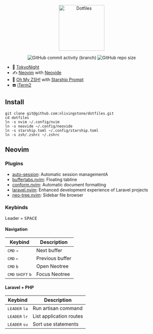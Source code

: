 <div align="center">

<img src="https://github.com/nlivingstone/dotfiles/assets/1995501/a294c5cb-f4d0-4c89-bbcf-41541dd3dea5" height="150px" alt="Dotfiles">

![GitHub commit activity (branch)](https://img.shields.io/github/commit-activity/m/nlivingstone/dotfiles/master?style=for-the-badge&logo=github)
![GitHub repo size](https://img.shields.io/github/repo-size/nlivingstone/dotfiles?style=for-the-badge)

</div>


* 🌈 [TokyoNight](https://github.com/folke/tokyonight.nvim) 
* ✍️  [Neovim](https://neovim.io/) with [Neovide](https://neovide.dev/)
* 🐚 [Oh My ZSH!](https://ohmyz.sh/) with [Starship Prompt](https://starship.rs/)
* ☎️  [iTerm2](https://iterm2.com/)



## Install
```
git clone git@github.com:nlivingstone/dotfiles.git
cd dotfiles
ln -s nvim ~/.config/nvim
ln -s neovide ~/.config/neovide
ln -s starship.toml ~/.config/starship.toml
ln -s zsh/.zshrc ~/.zshrc
```

## Neovim

### Plugins
- [auto-session](https://github.com/rmagatti/auto-session): Automatic session managementA
- [buffertabs.nvim](https://github.com/tomiis4/BufferTabs.nvim): Floating tabline
- [conform.nvim](https://github.com/stevearc/conform.nvim): Automatic document formatting
- [laravel.nvim](https://github.com/adalessa/laravel.nvim): Enhanced development experience of Laravel projects 
- [neo-tree.nvim](https://github.com/nvim-neo-tree/neo-tree.nvim): Sidebar file browser


### Keybinds

Leader = <kbd>SPACE</kbd>

#### Navigation

| Keybind                                        | Description                       |
| ---------------------------------------------- | --------------------------------- |
| <kbd>CMD</kbd> <kbd>&rightarrow;</kbd>         | Next buffer                       |
| <kbd>CMD</kbd> <kbd>&leftarrow;</kbd>          | Previous buffer                   |
| <kbd>CMD</kbd> <kbd>b</kbd>                    | Open Neotree                      |
| <kbd>CMD</kbd> <kbd>SHIFT</kbd> <kbd>b</kbd>   | Focus Neotree                     |


#### Laravel + PHP

| Keybind                               | Description             |
| ------------------------------------- | ----------------------- |
| <kbd>LEADER</kbd> <kbd>la</kbd>       | Run artisan command     |
| <kbd>LEADER</kbd> <kbd>lr</kbd>       | List application routes |
| <kbd>LEADER</kbd> <kbd>su</kbd>       | Sort use statements     |

